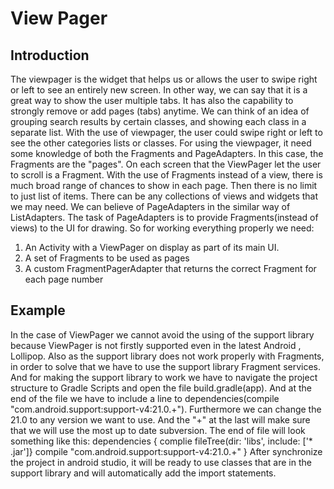 # View Pager

## Introduction
The viewpager is the widget that helps us or allows the user to swipe right or left to see an entirely new screen. In other way, we can say that it is a great way to show the user multiple tabs. It has also the capability to strongly remove or add pages (tabs) anytime. We can think of an idea of grouping search results by certain classes, and showing each class in a separate list. With the use of viewpager, the user could swipe right or left to see the other categories lists or classes. For using the viewpager, it need some knowledge of both the Fragments and PageAdapters. In this case, the Fragments are the "pages". On each screen that the ViewPager let the user to scroll is a Fragment. With the use of Fragments instead of a view, there is much broad range of chances to show in each page. Then there is no limit to just list of items. There can be  any collections of views and widgets that we may need. We can believe of PageAdapters in the similar way of ListAdapters. The task of PageAdapters is to provide Fragments(instead of views) to the UI for drawing. So for working everything properly we need:
1. An Activity with a ViewPager on display as part of its main UI. 
2. A set of Fragments to be used as pages
3. A custom  FragmentPagerAdapter that returns the correct Fragment for each page number


## Example
In the case of ViewPager we cannot avoid the using of the support library because ViewPager is not firstly supported even in the latest Android , Lollipop. Also as the support library does not work properly with Fragments, in order to solve that we have to use the support library Fragment services. And for making the support library to work we have to navigate the project structure to Gradle Scripts and open the file build.gradle(app). And at the end of the file we have to include a line to dependencies(compile "com.android.support:support-v4:21.0.+"). Furthermore we can change the 21.0 to any version we want to use. And the "+" at the last will make sure that we will use the most up to date subversion. The end of file will look something like this:
dependencies {
  complie fileTree(dir: 'libs', include: ['* .jar']}
  compile "com.android.support:support-v4:21.0.+"
  }
After synchronize the project in android studio, it will be ready to use classes that are in the support library and will automatically add the import statements.
